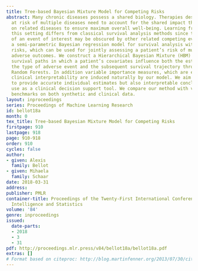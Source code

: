 ```yaml
---
title: Tree-based Bayesian Mixture Model for Competing Risks
abstract: Many chronic diseases possess a shared biology. Therapies designed for patients
  at risk of multiple diseases need to account for the shared impact they may have
  on related diseases to ensure maximum overall well-being. Learning from data in
  this setting differs from classical survival analysis methods since the incidence
  of an event of interest may be obscured by other related competing events. We develop
  a semi-parametric Bayesian regression model for survival analysis with competing
  risks, which can be used for jointly assessing a patient’s risk of multiple (competing)
  adverse outcomes. We construct a Hierarchical Bayesian Mixture (HBM) model to describe
  survival paths in which a patient’s covariates influence both the estimation of
  the type of adverse event and the subsequent survival trajectory through Multivariate
  Random Forests. In addition variable importance measures, which are essential for
  clinical interpretability are induced naturally by our model. We aim with this setting
  to provide accurate individual estimates but also interpretable conclusions for
  use as a clinical decision support tool. We compare our method with various state-of-the-art
  benchmarks on both synthetic and clinical data.
layout: inproceedings
series: Proceedings of Machine Learning Research
id: bellot18a
month: 0
tex_title: Tree-based Bayesian Mixture Model for Competing Risks
firstpage: 910
lastpage: 918
page: 910-918
order: 910
cycles: false
author:
- given: Alexis
  family: Bellot
- given: Mihaela
  family: Schaar
date: 2018-03-31
address: 
publisher: PMLR
container-title: Proceedings of the Twenty-First International Conference on Artficial
  Intelligence and Statistics
volume: '84'
genre: inproceedings
issued:
  date-parts:
  - 2018
  - 3
  - 31
pdf: http://proceedings.mlr.press/v84/bellot18a/bellot18a.pdf
extras: []
# Format based on citeproc: http://blog.martinfenner.org/2013/07/30/citeproc-yaml-for-bibliographies/
---
```

